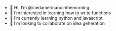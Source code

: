 - 👋 Hi, I’m @icedamericanointhemorning
- 👀 I’m interested in learning how to write functions
- 🌱 I’m currently learning python and javascript
- 💞️ I’m looking to collaborate on idea geheration

<!---
icedamericanointhemorning/icedamericanointhemorning is a ✨ special ✨ repository because its `README.md` (this file) appears on your GitHub profile.
You can click the Preview link to take a look at your changes.
--->
